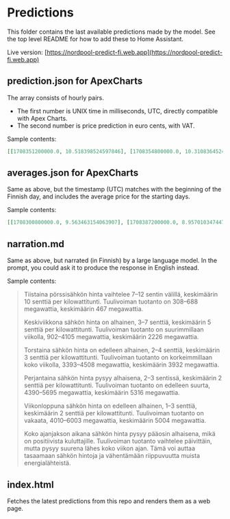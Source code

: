 # Predictions

This folder contains the last available predictions made by the model. See the top level README for how to add these to Home Assistant.

Live version: [https://nordpool-predict-fi.web.app](https://nordpool-predict-fi.web.app)

## prediction.json for ApexCharts

The array consists of hourly pairs.

- The first number is UNIX time in milliseconds, UTC, directly compatible with Apex Charts.
- The second number is price prediction in euro cents, with VAT.

Sample contents:

```json
[[1708351200000.0, 10.518398524597846], [1708354800000.0, 10.310836452494842], [1708358400000.0, 10.689536373878193], [1708362000000.0, 11.01924045800625], [1708365600000.0, 11.292687833420601], [1708369200000.0, 10.552406542055508], [1708372800000.0, 9.617814126711597], ...
```

## averages.json for ApexCharts

Same as above, but the timestamp (UTC) matches with the beginning of the Finnish day, and includes the average price for the starting days.

Sample contents:

```json
[[1708300800000.0, 9.563463154063907], [1708387200000.0, 8.957010347447694], [1708473600000.0, 6.178894845644102], [1708560000000.0, 3.004293814227683], [1708646400000.0, 2.4571863121034263], [1708732800000.0, 2.122324842971843]]
```

## narration.md

Same as above, but narrated (in Finnish) by a large language model. In the prompt, you could ask it to produce the response in English instead.

Sample contents:

> Tiistaina pörssisähkön hinta vaihtelee 7–12 sentin välillä, keskimäärin 10 senttiä per kilowattitunti. Tuulivoiman tuotanto on 308–688 megawattia, keskimäärin 467 megawattia.
>
> Keskiviikkona sähkön hinta on alhainen, 3–7 senttiä, keskimäärin 5 senttiä per kilowattitunti. Tuulivoiman tuotanto on suurimmillaan viikolla, 902–4105 megawattia, keskimäärin 2226 megawattia.
>
> Torstaina sähkön hinta on edelleen alhainen, 2–4 senttiä, keskimäärin 3 senttiä per kilowattitunti. Tuulivoiman tuotanto on korkeimmillaan koko viikolla, 3393–4508 megawattia, keskimäärin 3932 megawattia.
>
> Perjantaina sähkön hinta pysyy alhaisena, 2–3 sentissä, keskimäärin 2 senttiä per kilowattitunti. Tuulivoiman tuotanto on edelleen suurta, 4390–5695 megawattia, keskimäärin 5316 megawattia.
>
> Viikonloppuna sähkön hinta on edelleen alhainen, 1–3 senttiä, keskimäärin 2 senttiä per kilowattitunti. Tuulivoiman tuotanto on vakaata, 4010–6003 megawattia, keskimäärin 5004 megawattia.
>
> Koko ajanjakson aikana sähkön hinta pysyy pääosin alhaisena, mikä on positiivista kuluttajille. Tuulivoiman tuotanto vaihtelee päivittäin, mutta pysyy suurena lähes koko viikon ajan. Tämä voi auttaa tasaamaan sähkön hintoja ja vähentämään riippuvuutta muista energialähteistä.

## index.html

Fetches the latest predictions from this repo and renders them as a web page.
